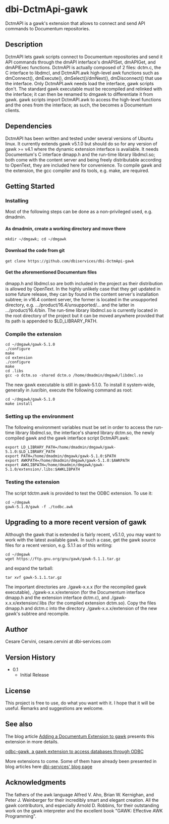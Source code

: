 # dbi-DctmApi-gawk

DctmAPI is a gawk's extension that allows to connect and send API commands to Documentum repositories.

## Description

DctmAPI lets gawk scripts connect to Documentum repositories and send it API commands through the dmAPI interface's dmAPISet, dmAPIGet, and dmAPIExec functions.
DctmAPI is actually composed of 2 files: dctm.c, the C interface to libdmcl, and DctmAPI.awk high-level awk functions such as dmConnect(), dmExecute(), dmSelect()/dmNext(), dmDisconnect() that use the interface. Only DctmAPI.awk needs load the interface, gawk scripts don't.
The standard gawk executable must be recompiled and relinked with the interface; it can then be renamed to dmgawk to differentiate it from gawk.
gawk scripts import DctmAPI.awk to access the high-level functions and the ones from the interface; as such, the becomes a Documentum clients.

## Dependencies

DctmAPI has been written and tested under several versions of Ubuntu linux.
It currently extends gawk v5.1.0 but should do so for any version of gawk >= v4.1 where the dynamic extension interface is available.
It needs Documentum's C interface dmapp.h and the run-time library libdmcl.so; both come with the content server and being freely distributable according to OpenText, they are included here for convenience.
To compile gawk and the extension, the gcc compiler and its tools, e.g. make, are required.

## Getting Started

### Installing

Most of the following steps can be done as a non-privileged used, e.g. dmadmin.

#### As dmadmin, create a working directory and move there
```
mkdir ~/dmgawk; cd ~/dmgawk
```

#### Download the code from git
```
get clone https://github.com/dbiservices/dbi-DctmApi-gawk
```

#### Get the aforementioned Documentum files
dmapp.h and libdmcl.so are both included in the project as their distribution is allowed by OpenText. In the highly unlikely case that they get updated in some future release, they can by found in the content server's installation subtree; in v16.4 content server, the former is located in the unsupported directory, e.g. .../product/16.4/unsupported/... and the latter in .../product/16.4/bin.
The run-time library libdmcl.so is currently located in the root directory of the project but it can be moved anywhere provided that its path is appended to $LD_LIBRARY_PATH.

### Compile the extension
```
cd ~/dmgawk/gawk-5.1.0
./configure
make
cd extension
./configure
make
cd .libs
gcc -o dctm.so -shared dctm.o /home/dmadmin/dmgawk/libdmcl.so
```

The new gawk executable is still in gawk-5.1.0. To install it system-wide, generally in /usr/bin, execute the following command as root:
```
cd ~/dmgawk/gawk-5.1.0
make install
```

### Setting up the environment

The following environment variables must be set in order to access the run-time library libdmcl.so, the interface's shared library dctm.so, the newly compiled gawk and the gawk interface script DctmAPI.awk:
```
export LD_LIBRARY_PATH=/home/dmadmin/dmgawk/gawk-5.1.0:$LD_LIBRARY_PATH
export PATH=/home/dmadmin/dmgawk/gawk-5.1.0:$PATH
export AWKPATH=/home/dmadmin/dmgawk/gawk-5.1.0:$AWKPATH
export AWKLIBPATH=/home/dmadmin/dmgawk/gawk-5.1.0/extension/.libs:$AWKLIBPATH
```

### Testing the extension

The script tdctm.awk is provided to test the ODBC extension. To use it:
```
cd ~/dmgawk
gawk-5.1.0/gawk -f ./todbc.awk
```

## Upgrading to a more recent version of gawk
Although the gawk that is extended is fairly recent, v5.1.0, you may want to work with the latest available gawk. In such a case, get the gawk source files for a recent version, e.g. 5.1.1 as of this writing:
```
cd ~/dmgawk
wget https://ftp.gnu.org/gnu/gawk/gawk-5.1.1.tar.gz
```
and expand the tarball:
```
tar xvf gawk-5.1.1.tar.gz
```
The important directories are ./gawk-x.x.x (for the recompiled gawk executable), ./gawk-x.x.x/extension (for the Documentum interface dmapp.h and the extension interface dctm.c), and ./gawk-x.x.x/extension/.libs (for the compiled extension dctm.so). Copy the files dmapp.h and dctm.c into the directory ./gawk-x.x.x/extension of the new gawk's subtree and recompile.

## Author

Cesare Cervini, cesare.cervini at dbi-services.com

## Version History

* 0.1
    * Initial Release

## License

This project is free to use, do what you want with it. I hope that it will be useful. Remarks and suggestions are welcome.

## See also

The blog article [Adding a Documentum Extension to gawk](https://blog.dbi-services.com/adding-a-documentum-extension-to-gawk-part-i/ "Adding a Documentum Extension to gawk") presents this extension in more details.

[odbc-gawk, a gawk extension to access databases through ODBC](https://github.com/dbiservices/dbi-odbc-gawk "dbi-odbc-gawk")

More extensions to come. Some of them have already been presented in blog articles here [dbi-services' blog page](https://blog.dbi-services.com/ "blogs dbi-services")

## Acknowledgments

The fathers of the awk language Alfred V. Aho, Brian W. Kernighan, and Peter J. Weinberger for their incredibly smart and elegant creation.
All the gawk contributors, and especially Arnold D. Robbins, for their outstanding work on the gawk interpreter and the excellent book "GAWK: Effective AWK Programming".


